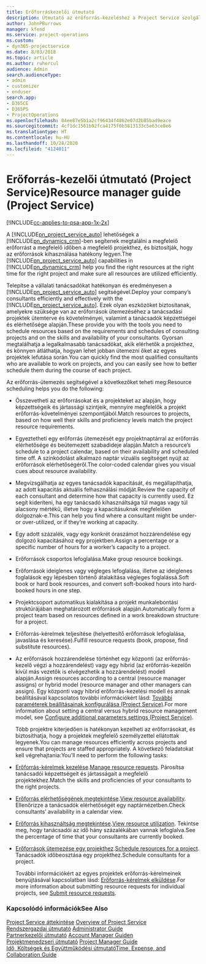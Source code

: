 ```yaml
---
title: Erőforráskezelői útmutató
description: Útmutató az erőforrás-kezeléshez a Project Service szolgáltatásban
author: JohnPBurrows
manager: kfend
ms.service: project-operations
ms.custom:
- dyn365-projectservice
ms.date: 8/03/2018
ms.topic: article
ms.author: ruhercul
audience: Admin
search.audienceType:
- admin
- customizer
- enduser
search.app:
- D365CE
- D365PS
- ProjectOperations
ms.openlocfilehash: 04ee87e5b1a2cf96434f4862e07d2b85bad9eace
ms.sourcegitcommit: 4cf1dc1561b92fca4175f0b3813133c5e63ce8e6
ms.translationtype: HT
ms.contentlocale: hu-HU
ms.lasthandoff: 10/28/2020
ms.locfileid: "4124011"
---
```

# <a name="resource-manager-guide-project-service"></a><span data-ttu-id="cd29e-103">Erőforrás-kezelői útmutató (Project Service)</span><span class="sxs-lookup"><span data-stu-id="cd29e-103">Resource manager guide (Project Service)</span></span>

[!INCLUDE[cc-applies-to-psa-app-1x-2x](../includes/cc-applies-to-psa-app-1x-2x.md)]

<span data-ttu-id="cd29e-104">A [!INCLUDE[pn_project_service_auto](../includes/pn-project-service-auto.md)] lehetőségek a [!INCLUDE[pn_dynamics_crm](../includes/pn-dynamics-crm.md)]-ben segítenek megtalálni a megfelelő erőforrást a megfelelő időben a megfelelő projekthez, és biztosítják, hogy az erőforrások kihasználása hatékony legyen.</span><span class="sxs-lookup"><span data-stu-id="cd29e-104">The [!INCLUDE[pn_project_service_auto](../includes/pn-project-service-auto.md)] capabilities in [!INCLUDE[pn_dynamics_crm](../includes/pn-dynamics-crm.md)] help you find the right resources at the right time for the right project and make sure all resources are utilized efficiently.</span></span>  
  
 <span data-ttu-id="cd29e-105">Telepítse a vállalati tanácsadókat hatékonyan és eredményesen a [!INCLUDE[pn_project_service_auto](../includes/pn-project-service-auto.md)] segítségével.</span><span class="sxs-lookup"><span data-stu-id="cd29e-105">Deploy your company’s consultants efficiently and effectively with the [!INCLUDE[pn_project_service_auto](../includes/pn-project-service-auto.md)].</span></span> <span data-ttu-id="cd29e-106">Ezek olyan eszközöket biztosítanak, amelyekre szüksége van az erőforrások ütemezéséhez a tanácsadási projektek ütemterve és követelményei, valamint a tanácsadók képzettségei és elérhetősége alapján.</span><span class="sxs-lookup"><span data-stu-id="cd29e-106">These provide you with the tools you need to schedule resources based on the requirements and schedules of consulting projects and on the skills and availability of your consultants.</span></span> <span data-ttu-id="cd29e-107">Gyorsan megtalálhatja a legalkalmasabb tanácsadókat, akik elérhetők a projekthez, és könnyen átláthatja, hogyan lehet jobban ütemezni őket az egyes projektek lefutása során.</span><span class="sxs-lookup"><span data-stu-id="cd29e-107">You can quickly find the most qualified consultants who are available to work on projects, and you can easily see how to better schedule them during the course of each project.</span></span>  
  
 <span data-ttu-id="cd29e-108">Az erőforrás-ütemezés segítségével a következőket teheti meg:</span><span class="sxs-lookup"><span data-stu-id="cd29e-108">Resource scheduling helps you do the following:</span></span>  
  
- <span data-ttu-id="cd29e-109">Összevetheti az erőforrásokat és a projekteket az alapján, hogy képzettségeik és jártassági szintjeik, mennyire megfelelők a projekt erőforrás-követelményei szempontjából.</span><span class="sxs-lookup"><span data-stu-id="cd29e-109">Match resources to projects, based on how well their skills and proficiency levels match the project resource requirements.</span></span>  
  
- <span data-ttu-id="cd29e-110">Egyeztetheti egy erőforrás ütemezését egy projektnaptárral az erőforrás elérhetősége és beütemezett szabadideje alapján.</span><span class="sxs-lookup"><span data-stu-id="cd29e-110">Match a resource’s schedule to a project calendar, based on their availability and scheduled time off.</span></span> <span data-ttu-id="cd29e-111">A színkódolást alkalmazó naptár vizuális segítséget nyújt az erőforrások elérhetőségéről.</span><span class="sxs-lookup"><span data-stu-id="cd29e-111">The color-coded calendar gives you visual cues about resource availability.</span></span>  
  
- <span data-ttu-id="cd29e-112">Megvizsgálhatja az egyes tanácsadók kapacitását, és megállapíthatja, az adott kapacitás aktuális felhasználási módját.</span><span class="sxs-lookup"><span data-stu-id="cd29e-112">Review the capacity of each consultant and determine how that capacity is currently used.</span></span> <span data-ttu-id="cd29e-113">Ez segít kideríteni, ha egy tanácsadó kihasználtsága túl magas vagy túl alacsony mértékű, illetve hogy a kapacitásuknak megfelelően dolgoznak-e.</span><span class="sxs-lookup"><span data-stu-id="cd29e-113">This can help you find where a consultant might be under- or over-utilized, or if they’re working at capacity.</span></span>  
  
- <span data-ttu-id="cd29e-114">Egy adott százalék, vagy egy konkrét óraszámot hozzárendelése egy dolgozó kapacitásához egy projektben.</span><span class="sxs-lookup"><span data-stu-id="cd29e-114">Assign a percentage or a specific number of hours for a worker’s capacity to a project.</span></span>  
  
- <span data-ttu-id="cd29e-115">Erőforrások csoportos lefoglalása.</span><span class="sxs-lookup"><span data-stu-id="cd29e-115">Make group resource bookings.</span></span>  
  
- <span data-ttu-id="cd29e-116">Erőforrások ideiglenes vagy végleges lefoglalása, illetve az ideiglenes foglalások egy lépésben történő átalakítása végleges foglalássá.</span><span class="sxs-lookup"><span data-stu-id="cd29e-116">Soft book or hard book resources, and convert soft-booked hours into hard-booked hours in one step.</span></span>  
  
- <span data-ttu-id="cd29e-117">Projektcsoport automatikus kialakítása a projekt munkalebontási struktúrájában meghatározott erőforrások alapján.</span><span class="sxs-lookup"><span data-stu-id="cd29e-117">Automatically form a project team based on resources defined in a work breakdown structure for a project.</span></span>  
  
- <span data-ttu-id="cd29e-118">Erőforrás-kérelmek teljesítése (helyettesítő erőforrások lefoglalása, javaslása és keresése).</span><span class="sxs-lookup"><span data-stu-id="cd29e-118">Fulfill resource requests (book, propose, find substitute resources).</span></span>  
  
- <span data-ttu-id="cd29e-119">Az erőforrások hozzárendelése történhet egy központi (az erőforrás-kezelő végzi a hozzárendelést) vagy egy hibrid (az erőforrás-kezelőn kívül más vezetők is elvégezhetik a hozzárendelést) modell alapján.</span><span class="sxs-lookup"><span data-stu-id="cd29e-119">Assign resources according to a central (resource manager assigns) or hybrid model (resource manager and other managers can assign).</span></span> <span data-ttu-id="cd29e-120">Egy központi vagy hibrid erőforrás-kezelési modell és annak beállításával kapcsolatos további információkért lásd: [További paraméterek beállításainak konfigurálása (Project Service)](../psa/configure-additional-parameters-settings.md).</span><span class="sxs-lookup"><span data-stu-id="cd29e-120">For more information about setting a central versus hybrid resource management model, see [Configure additional parameters settings (Project Service)](../psa/configure-additional-parameters-settings.md).</span></span>  
  
  <span data-ttu-id="cd29e-121">Több projektre kiterjedően is hatékonyan kezelheti az erőforrásokat, és biztosíthatja, hogy a projektek megfelelő személyzettel ellátottak legyenek.</span><span class="sxs-lookup"><span data-stu-id="cd29e-121">You can manage resources efficiently across projects and ensure that projects are staffed appropriately.</span></span> <span data-ttu-id="cd29e-122">A következő feladatokat kell végrehajtania:</span><span class="sxs-lookup"><span data-stu-id="cd29e-122">You’ll need to perform the following tasks:</span></span>  
  
- <span data-ttu-id="cd29e-123">[Erőforrás-kérelmek kezelése](../psa/manage-resource-requests.md).</span><span class="sxs-lookup"><span data-stu-id="cd29e-123">[Manage resource requests](../psa/manage-resource-requests.md).</span></span> <span data-ttu-id="cd29e-124">Párosítsa tanácsadói képzettségeit és jártasságait a megfelelő projektekhez.</span><span class="sxs-lookup"><span data-stu-id="cd29e-124">Match the skills and proficiencies of your consultants to the right projects.</span></span>  
  
- <span data-ttu-id="cd29e-125">[Erőforrás elérhetőségének megtekintése](../psa/view-resource-availability.md).</span><span class="sxs-lookup"><span data-stu-id="cd29e-125">[View resource availability](../psa/view-resource-availability.md).</span></span> <span data-ttu-id="cd29e-126">Ellenőrizze a tanácsadók elérhetőségét egy naptárnézetben.</span><span class="sxs-lookup"><span data-stu-id="cd29e-126">Check consultants’ availability in a calendar view.</span></span>  
  
- <span data-ttu-id="cd29e-127">[Erőforrás kihasználtság megtekintése](../psa/view-resource-utilization.md).</span><span class="sxs-lookup"><span data-stu-id="cd29e-127">[View resource utilization](../psa/view-resource-utilization.md).</span></span> <span data-ttu-id="cd29e-128">Tekintse meg, hogy tanácsadói az idő hány százalékában vannak lefoglalva.</span><span class="sxs-lookup"><span data-stu-id="cd29e-128">See the percentage of time that your consultants are currently booked.</span></span>  
  
- <span data-ttu-id="cd29e-129">[Erőforrások ütemezése egy projekthez](../psa/schedule-resources-project.md).</span><span class="sxs-lookup"><span data-stu-id="cd29e-129">[Schedule resources for a project](../psa/schedule-resources-project.md).</span></span> <span data-ttu-id="cd29e-130">Tanácsadók időbeosztása egy projekthez.</span><span class="sxs-lookup"><span data-stu-id="cd29e-130">Schedule consultants for a project.</span></span>  
  
  <span data-ttu-id="cd29e-131">További információkért az egyes projektek erőforrás-kérelmeinek benyújtásával kapcsolatban lásd: [Erőforrás-kérelmek elküldése](../psa/submit-resource-requests.md).</span><span class="sxs-lookup"><span data-stu-id="cd29e-131">For more information about submitting resource requests for individual projects, see [Submit resource requests](../psa/submit-resource-requests.md).</span></span>  
  
### <a name="see-also"></a><span data-ttu-id="cd29e-132">Kapcsolódó információk</span><span class="sxs-lookup"><span data-stu-id="cd29e-132">See Also</span></span>  
 <span data-ttu-id="cd29e-133">[Project Service áttekintése](../psa/overview.md) </span><span class="sxs-lookup"><span data-stu-id="cd29e-133">[Overview of Project Service](../psa/overview.md) </span></span>  
 <span data-ttu-id="cd29e-134">[Rendszergazdai útmutató](../psa/admin-guide.md) </span><span class="sxs-lookup"><span data-stu-id="cd29e-134">[Administrator Guide](../psa/admin-guide.md) </span></span>  
 <span data-ttu-id="cd29e-135">[Partnerkezelői útmutató](../psa/account-manager-guide.md) </span><span class="sxs-lookup"><span data-stu-id="cd29e-135">[Account Manager Guiden](../psa/account-manager-guide.md) </span></span>  
 <span data-ttu-id="cd29e-136">[Projektmenedzseri útmutató](../psa/project-manager-guide.md) </span><span class="sxs-lookup"><span data-stu-id="cd29e-136">[Project Manager Guide](../psa/project-manager-guide.md) </span></span>  
 [<span data-ttu-id="cd29e-137">Idő, Költségek és Együttműködési útmutató</span><span class="sxs-lookup"><span data-stu-id="cd29e-137">Time, Expense, and Collaboration Guide</span></span>](../psa/time-expense-collaboration-guide.md)
